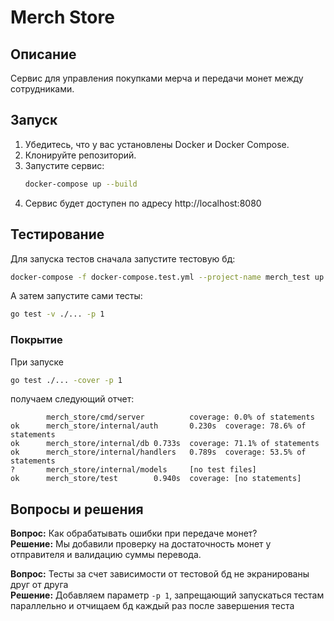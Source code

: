 # Merch Store

## Описание

Сервис для управления покупками мерча и передачи монет между сотрудниками.

## Запуск

1. Убедитесь, что у вас установлены Docker и Docker Compose.
2. Клонируйте репозиторий.
3. Запустите сервис:
   ```bash
   docker-compose up --build
   ```
4. Сервис будет доступен по адресу http://localhost:8080

## Тестирование

Для запуска тестов сначала запустите тестовую бд:
```bash
docker-compose -f docker-compose.test.yml --project-name merch_test up -d
```
А затем запустите сами тесты:
```bash
go test -v ./... -p 1
```

### Покрытие

При запуске 
```bash
go test ./... -cover -p 1
```
получаем следующий отчет:
```
        merch_store/cmd/server          coverage: 0.0% of statements
ok      merch_store/internal/auth       0.230s  coverage: 78.6% of statements
ok      merch_store/internal/db 0.733s  coverage: 71.1% of statements
ok      merch_store/internal/handlers   0.789s  coverage: 53.5% of statements
?       merch_store/internal/models     [no test files]
ok      merch_store/test        0.940s  coverage: [no statements]
```

## Вопросы и решения

**Вопрос:** Как обрабатывать ошибки при передаче монет?  
**Решение:** Мы добавили проверку на достаточность монет у отправителя и валидацию суммы перевода.

**Вопрос:** Тесты за счет зависимости от тестовой бд не экранированы друг от друга  
**Решение:** Добавляем параметр `-p 1`, запрещающий запускаться тестам параллельно и отчищаем бд каждый раз после завершения теста
